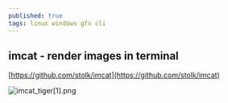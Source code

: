 ```yaml
---
published: true
tags: linux windows gfx cli
---
```

## imcat - render images in terminal

[https://github.com/stolk/imcat](https://github.com/stolk/imcat)

![imcat_tiger[1].png]({{site.baseurl}}/_posts/imcat_tiger[1].png)
